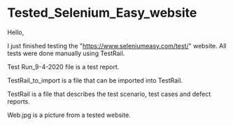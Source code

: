 # Tested_Selenium_Easy_website

Hello,

I just finished testing the "https://www.seleniumeasy.com/test/" website.
All tests were done manually using TestRail. 

Test Run_9-4-2020 file is a test report.

TestRail_to_import is a file that can be imported into TestRail.

TestRail is a file that describes the test scenario, test cases and defect reports.

Web.jpg is a picture from a tested website. 


